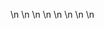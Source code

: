 

















































\n
\n
\n
\n
\n
\n
\n
\n



































































































































































